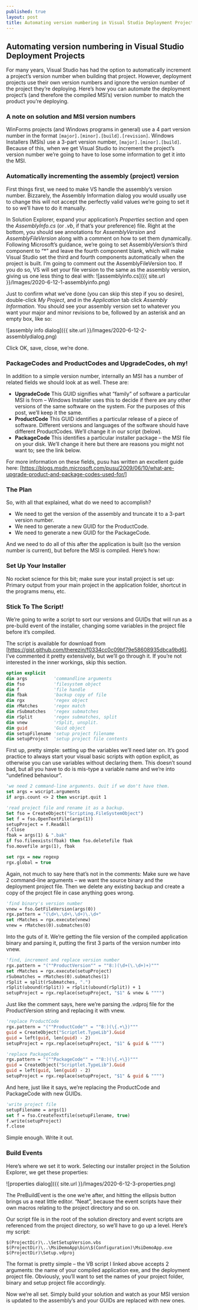 ```yaml
---
published: true
layout: post
title: Automating version numbering in Visual Studio Deployment Projects
---
```

## Automating version numbering in Visual Studio Deployment Projects

For many years, Visual Studio has had the option to automatically increment a project’s version number when building that project. However, deployment projects use their own version numbers and ignore the version number of the project they’re deploying. Here’s how you can automate the deployment project’s (and therefore the compiled MSI’s) version number to match the product you’re deploying.

### A note on solution and MSI version numbers

WinForms projects (and Windows programs in general) use a 4 part version number in the format `[major].[minor].[build].[revision]`. Windows Installers (MSIs) use a 3-part version number, `[major].[minor].[build]`. Because of this, when we get Visual Studio to increment the project’s version number we’re going to have to lose some information to get it into the MSI.

### Automatically incrementing the assembly (project) version

First things first, we need to make VS handle the assembly’s version number. Bizzarely, the Assembly Information dialog you would usually use to change this will not accept the perfectly valid values we’re going to set it to so we’ll have to do it manually.

In Solution Explorer, expand your application’s _Properties_ section and open the _AssemblyInfo.cs_ (or _.vb_, if that’s your preference) file. Right at the bottom, you should see annotations for  _AssemblyVersion_ and _AssemblyFileVersion_ along with a comment on how to set them dynamically. Following Microsoft’s guidance, we’re going to set AssemblyVersion’s third component to “*” and leave the fourth component blank, which will make Visual Studio set the third and fourth components automatically when the project is built. I’m going to comment out the AssemblyFileVersion too. If you do so, VS will set your file version to the same as the assembly version, giving us one less thing to deal with:
![assemblyinfo.cs]({{ site.url }}/Images/2020-6-12-1-assemblyinfo.png)

Just to confirm what we’ve done (you can skip this step if you so desire), double-click _My Project_, and in the _Application_ tab click _Assembly Information_. You should see your assembly version set to whatever you want your major and minor revisions to be, followed by an asterisk and an empty box, like so:

![assembly info dialog]({{ site.url }}/Images/2020-6-12-2-assemblydialog.png)

Click OK, save, close, we’re done.

### PackageCodes and ProductCodes and UpgradeCodes, oh my!

In addition to a simple version number, internally an MSI has a number of related fields we should look at as well. These are:

+ **UpgradeCode**
  This GUID signifies what “family” of software a particular MSI is from – Windows Installer uses this to decide if there are any other versions of the same software on the system. For the purposes of this post, we’ll keep it the same.
+ **ProductCode**
  This GUID identifies a particular release of a piece of software. Different versions and languages of the software should have different ProductCodes. We’ll change it in our script (below).
+ **PackageCode**
  This identifies a particular installer package – the MSI file on your disk. We’ll change it here but there are reasons you might not want to; see the link below.

For more information on these fields, pusu has written an excellent guide here: [https://blogs.msdn.microsoft.com/pusu/2009/06/10/what-are-upgrade-product-and-package-codes-used-for/]

### The Plan

So, with all that explained, what do we need to accomplish?

+ We need to get the version of the assembly and truncate it to a 3-part version number.
+ We need to generate a new GUID for the ProductCode.
+ We need to generate a new GUID for the PackageCode.

And we need to do all of this after the application is built (so the version number is current), but before the MSI is compiled. Here’s how:

### Set Up Your Installer

No rocket science for this bit; make sure your install project is set up: Primary output from your main project in the application folder, shortcut in the programs menu, etc.

### Stick To The Script!

We’re going to write a script to sort our versions and GUIDs that will run as a pre-build event of the installer, changing some variables in the project file before it’s compiled.

The script is available for download from [https://gist.github.com/therezin/f0334cc0c09bf79e58608935dbca9bd6]. I’ve commented it pretty extensively, but we’ll go through it. If you’re not interested in the inner workings, skip this section.

``` vb
option explicit
dim args          'commandline arguments
dim fso           'filesystem object
dim f             'file handle
dim fbak          'backup copy of file
dim rgx           'regex object
dim rMatches      'regex match
dim rSubmatches   'regex submatches
dim rSplit        'regex submatches, split
dim vnew          'rSplit, unsplit.
dim guid          'Guid object
dim setupFilename 'setup project filename
dim setupProject  'setup project file contents
```

First up, pretty simple: setting up the variables we’ll need later on. It’s good practice to always start your visual basic scripts with option explicit, as otherwise you can use variables without declaring them. This doesn’t sound bad, but all you have to do is mis-type a variable name and we’re into “undefined behaviour”.

``` vb
'we need 2 command-line arguments. Quit if we don't have them.
set args = wscript.arguments
if args.count <> 2 then wscript.quit 1

'read project file and rename it as a backup.
Set fso = CreateObject("Scripting.FileSystemObject")
Set f = fso.OpenTextFile(args(1))
setupProject = f.ReadAll
f.Close
fbak = args(1) & ".bak"
if fso.fileexists(fbak) then fso.deletefile fbak
fso.movefile args(1), fbak

set rgx = new regexp
rgx.global = true
```

Again, not much to say here that’s not in the comments: Make sure we have 2 command-line arguments – we want the source binary and the deployment project file. Then we delete any existing backup and create a copy of the project file in case anything goes wrong.

``` vb
'find binary's version number
vnew = fso.GetFileVersion(args(0))
rgx.pattern = "(\d+\.\d+\.\d+)\.\d+"
set rMatches = rgx.execute(vnew)
vnew = rMatches(0).submatches(0)
```

Into the guts of it. We’re getting the file version of the compiled application binary and parsing it, putting the first 3 parts of the version number into vnew.

``` vb
'find, increment and replace version number
rgx.pattern = "(""ProductVersion"" = ""8:)(\d+(\.\d+)+)"""
set rMatches = rgx.execute(setupProject)
rSubmatches = rMatches(0).submatches(1)
rSplit = split(rSubmatches, ".")
rSplit(ubound(rSplit)) = rSplit(ubound(rSplit)) + 1
setupProject = rgx.replace(setupProject, "$1" & vnew & """")
```

Just like the comment says, here we’re parsing the .vdproj file for the ProductVersion string and replacing it with vnew.

```vb
'replace ProductCode
rgx.pattern = "(""ProductCode"" = ""8:)(\{.+\})"""
guid = CreateObject("Scriptlet.TypeLib").Guid
guid = left(guid, len(guid) - 2)
setupProject = rgx.replace(setupProject, "$1" & guid & """")

'replace PackageCode
rgx.pattern = "(""PackageCode"" = ""8:)(\{.+\})"""
guid = CreateObject("Scriptlet.TypeLib").Guid
guid = left(guid, len(guid) - 2)
setupProject = rgx.replace(setupProject, "$1" & guid & """")
```

And here, just like it says, we’re replacing the ProductCode and PackageCode with new GUIDs.

``` vb
'write project file
setupFilename = args(1)
set f = fso.CreateTextfile(setupFilename, true)
f.write(setupProject)
f.close
```

Simple enough. Write it out.

### Build Events

Here’s where we set it to work. Selecting our installer project in the Solution Explorer, we get these properties:

![properties dialog]({{ site.url }}/Images/2020-6-12-3-properties.png)

The PreBuildEvent is the one we’re after, and hitting the ellipsis button brings us a neat little editor. “Neat”, because the event scripts have their own macros relating to the project directory and so on.

Our script file is in the root of the solution directory and event scripts are referenced from the project directory, so we’ll have to go up a level. Here’s my script:

```
$(ProjectDir)\..\SetSetupVersion.vbs $(ProjectDir)\..\MsiDemoApp\bin\$(Configuration)\MsiDemoApp.exe $(ProjectDir)\Setup.vdproj
```

The format is pretty simple – the VB script I linked above accepts 2 arguments: the name of your compiled application exe, and the deployment project file. Obviously, you’ll want to set the names of your project folder, binary and setup project file accordingly.

Now we’re all set. Simply build your solution and watch as your MSI version is updated to the assembly’s and your GUIDs are replaced with new ones.
